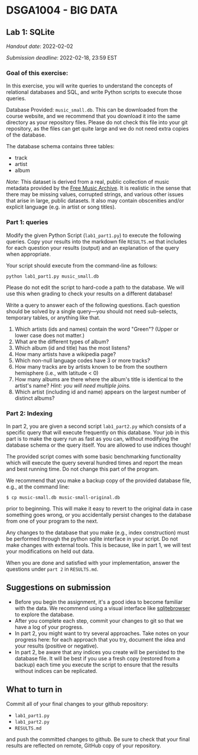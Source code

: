 # DSGA1004 - BIG DATA
## Lab 1: SQLite

*Handout date*: 2022-02-02

*Submission deadline*: 2022-02-18, 23:59 EST

### Goal of this exercise:
In this exercise, you will write queries to understand the concepts of relational databases and SQL, and write Python scripts to execute those queries.	
			
Database Provided:  `music_small.db`.  This can be downloaded from the course website, and we recommend that you download it into the same directory as your repository files.  Please do not check this file into your git repository, as the files can get quite large and we do not need extra copies of the database.

The database schema contains three tables:

- track
- artist
- album

*Note*: This dataset is derived from a real, public collection of music metadata provided by the [Free Music Archive](https://freemusicarchive.org/).  It is realistic in the sense that there may be missing values, corrupted strings, and various other issues that arise in large, public datasets.  It also may contain obscenities and/or explicit language (e.g. in artist or song titles).

### Part 1: queries

Modify the given Python Script (`lab1_part1.py`) to execute the following queries. Copy your results into the markdown file `RESULTS.md` that includes for each question your results (output) and an explanation of the query when appropriate.

Your script should execute from the command-line as follows:
```
python lab1_part1.py music_small.db
```
Please do not edit the script to hard-code a path to the database.
We will use this when grading to check your results on a different database!

Write a query to answer each of the following questions.  Each question should be solved by a single query—you should not need sub-selects, temporary tables, or anything like that.

1. Which artists (ids and names) contain the word "Green"?  (Upper or lower case does not matter.)
2. What are the different types of album?
3. Which album (id and title) has the most listens?
4. How many artists have a wikipedia page?
5. Which non-null language codes have 3 or more tracks?
6. How many tracks are by artists known to be from the southern hemisphere (i.e., with latitude < 0)
7. How many albums are there where the album's title is identical to the artist's name? *Hint: you will need multiple joins.*
8. Which artist (including id and name) appears on the largest number of distinct albums?


### Part 2: Indexing

In part 2, you are given a second script `lab1_part2.py` which consists of a specific query that will execute frequently on this database.
Your job in this part is to make the query run as fast as you can, without modifying the database schema or the query itself.  You are allowed to use indices though!

The provided script comes with some basic benchmarking functionality which will execute the query several hundred times and report the mean and best running time.  Do not change this part of the program.

We recommend that you make a backup copy of the provided database file, e.g., at the command line:
```
$ cp music-small.db music-small-original.db
```
prior to beginning.  This will make it easy to revert to the original data in case something goes wrong, or you accidentally persist changes to the database from one of your program to the next.

Any changes to the database that you make (e.g., index construction) must be performed through the python sqlite interface in your script.  Do not make changes with external tools.  This is because, like in part 1, we will test your modifications on held out data.

When you are done and satisfied with your implementation, answer the questions under `part 2` in `RESULTS.md`.

## Suggestions on submission
- Before you begin the assignment, it's a good idea to become familiar with the data.  We recommend using a  visual interface like [sqlitebrowser](https://sqlitebrowser.org/) to explore the database.
- After you complete each step, commit your changes to git so that we have a log of your progress.
- In part 2, you might want to try several approaches.  Take notes on your progress here: for each approach that you try, document the idea and your results (positive or negative).
- In part 2, be aware that any indices you create will be persisted to the database file.  It will be best if you use a fresh copy (restored from a backup) each time you execute the script to ensure that the results without indices can be replicated.


## What to turn in

Commit all of your final changes to your github repository:
- `lab1_part1.py`
- `lab1_part2.py`
- `RESULTS.md`

and push the committed changes to github.  Be sure to check that your final results are reflected on remote, GitHub copy of your repository.
